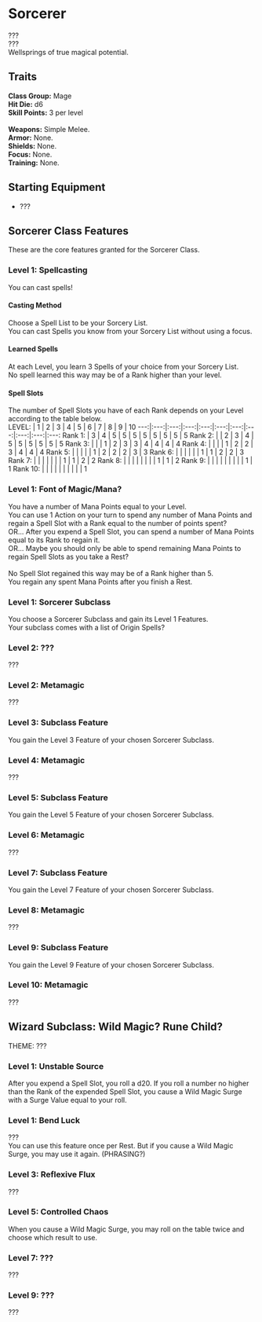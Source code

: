 # Sorcerer
??? <br>
??? <br>
Wellsprings of true magical potential. <br>

## Traits
**Class Group:** Mage <br>
**Hit Die:** d6 <br>
**Skill Points:** 3 per level <br>
<br>
**Weapons:** Simple Melee. <br>
**Armor:** None. <br>
**Shields:** None. <br>
**Focus:** None. <br>
**Training:** None. <br>

## Starting Equipment
+ ???

## Sorcerer Class Features
These are the core features granted for the Sorcerer Class.

### Level 1: Spellcasting
You can cast spells!
#### Casting Method
Choose a Spell List to be your Sorcery List. <br>
You can cast Spells you know from your Sorcery List without using a focus.
#### Learned Spells
At each Level, you learn 3 Spells of your choice from your Sorcery List. <br>
No spell learned this way may be of a Rank higher than your level.
#### Spell Slots
The number of Spell Slots you have of each Rank depends on your Level according to the table below. <br>
LEVEL: | 1 | 2 | 3 | 4 | 5 | 6 | 7 | 8 | 9 | 10 
---:|:---:|:---:|:---:|:---:|:---:|:---:|:---:|:---:|:---:|:---:
Rank 1: | 3 | 4 | 5 | 5 | 5 | 5 | 5 | 5 | 5 | 5 
Rank 2: | | 2 | 3 | 4 | 5 | 5 | 5 | 5 | 5 | 5
Rank 3: | | | 1 | 2 | 3 | 3 | 4 | 4 | 4 | 4
Rank 4: | | | | 1 | 2 | 2 | 3 | 4 | 4 | 4
Rank 5: | | | | | 1 | 2 | 2 | 2 | 3 | 3
Rank 6: | | | | | | 1 | 1 | 2 | 2 | 3
Rank 7: | | | | | | | 1 | 1 | 2 | 2 
Rank 8: | | | | | | | | 1 | 1 | 2
Rank 9: | | | | | | | | | 1 | 1
Rank 10: | | | | | | | | | | 1

### Level 1: Font of Magic/Mana?
You have a number of Mana Points equal to your Level. <br>
You can use 1 Action on your turn to spend any number of Mana Points and regain a Spell Slot with a Rank equal to the number of points spent? <br>
OR... After you expend a Spell Slot, you can spend a number of Mana Points equal to its Rank to regain it. <br>
OR... Maybe you should only be able to spend remaining Mana Points to regain Spell Slots as you take a Rest? <br>
<br>
No Spell Slot regained this way may be of a Rank higher than 5. <br>
You regain any spent Mana Points after you finish a Rest.

### Level 1: Sorcerer Subclass
You choose a Sorcerer Subclass and gain its Level 1 Features. <br>
Your subclass comes with a list of Origin Spells?

### Level 2: ???
???

### Level 2: Metamagic
???

### Level 3: Subclass Feature
You gain the Level 3 Feature of your chosen Sorcerer Subclass.

### Level 4: Metamagic
???

### Level 5: Subclass Feature
You gain the Level 5 Feature of your chosen Sorcerer Subclass.

### Level 6: Metamagic
???

### Level 7: Subclass Feature
You gain the Level 7 Feature of your chosen Sorcerer Subclass.

### Level 8: Metamagic
???

### Level 9: Subclass Feature
You gain the Level 9 Feature of your chosen Sorcerer Subclass.

### Level 10: Metamagic
???

## Wizard Subclass: Wild Magic? Rune Child? 
THEME: ???

### Level 1: Unstable Source
After you expend a Spell Slot, you roll a d20. If you roll a number no higher than the Rank of the expended Spell Slot, you cause a Wild Magic Surge with a Surge Value equal to your roll.
### Level 1: Bend Luck
??? <br>
You can use this feature once per Rest. But if you cause a Wild Magic Surge, you may use it again. (PHRASING?)

### Level 3: Reflexive Flux
???

### Level 5: Controlled Chaos
When you cause a Wild Magic Surge, you may roll on the table twice and choose which result to use.

### Level 7: ???
???

### Level 9: ???
???
